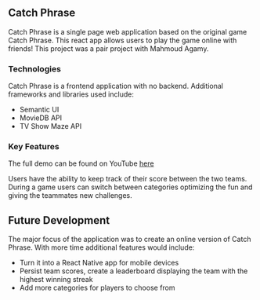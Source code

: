 ## Catch Phrase

Catch Phrase is a single page web application based on the original game Catch Phrase. This react app allows users to play the game online with friends! This project was a pair project with Mahmoud Agamy.

### Technologies 

Catch Phrase is a frontend application with no backend. Additional frameworks and libraries used include: 

- Semantic UI 
- MovieDB API 
- TV Show Maze API 

### Key Features
The full demo can be found on YouTube [here](https://www.youtube.com/watch?v=9CCdDihD-6g&t=4s)

Users have the ability to keep track of their score between the two teams. During a game users can switch between categories optimizing the fun and giving the teammates new challenges. 

## Future Development

The major focus of the application was to create an online version of Catch Phrase. With more time additional features would include: 
- Turn it into a React Native app for mobile devices
- Persist team scores, create a leaderboard displaying the team with the highest winning streak 
- Add more categories for players to choose from
